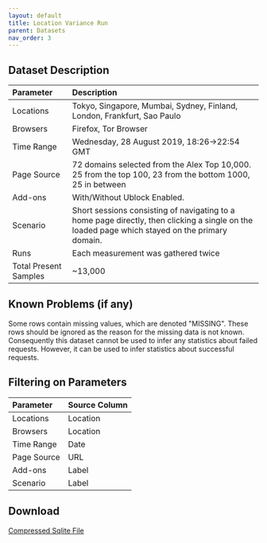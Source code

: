 ```yaml
---
layout: default
title: Location Variance Run
parent: Datasets
nav_order: 3
---
```


## Dataset Description

| Parameter | Description          | 
|:-------------|:------------------|
| Locations | Tokyo, Singapore, Mumbai, Sydney, Finland, London, Frankfurt, Sao Paulo|
| Browsers | Firefox, Tor Browser  |
| Time Range | Wednesday, 28 August 2019, 18:26->22:54 GMT|  
| Page Source | 72 domains selected from the Alex Top 10,000. 25 from the top 100, 23 from the bottom 1000, 25 in between |
| Add-ons | With/Without Ublock Enabled.|
| Scenario |  Short sessions consisting of navigating to a home page directly, then clicking a single on the loaded page which stayed on the primary domain. |
| Runs | Each measurement was gathered twice |
| Total Present Samples | ~13,000|

## Known Problems (if any)

Some rows contain missing values, which are denoted "MISSING". These rows should be ignored as the reason for the missing data is not known. Consequently this dataset cannot be used to infer any statistics about failed requests. However, it can be used to infer statistics about successful requests. 

## Filtering on Parameters 

| Parameter | Source Column          | 
|:-------------|:------------------|
| Locations | Location |
| Browsers | Location |
| Time Range | Date|  
| Page Source | URL |
| Add-ons | Label|
| Scenario |  Label |

## Download

[Compressed Sqlite File](TODO)
